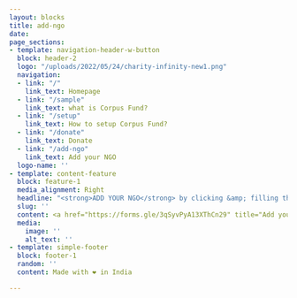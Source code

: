 ```yaml
---
layout: blocks
title: add-ngo
date: 
page_sections:
- template: navigation-header-w-button
  block: header-2
  logo: "/uploads/2022/05/24/charity-infinity-new1.png"
  navigation:
  - link: "/"
    link_text: Homepage
  - link: "/sample"
    link_text: what is Corpus Fund?
  - link: "/setup"
    link_text: How to setup Corpus Fund?
  - link: "/donate"
    link_text: Donate
  - link: "/add-ngo"
    link_text: Add your NGO
  logo-name: ''
- template: content-feature
  block: feature-1
  media_alignment: Right
  headline: "<strong>ADD YOUR NGO</strong> by clicking &amp; filling the below form"
  slug: ''
  content: <a href="https://forms.gle/3qSyvPyA13XThCn29" title="Add your NGO!">https://forms.gle/3qSyvPyA13XThCn29</a>
  media:
    image: ''
    alt_text: ''
- template: simple-footer
  block: footer-1
  random: ''
  content: Made with ❤︎ in India

---
```

